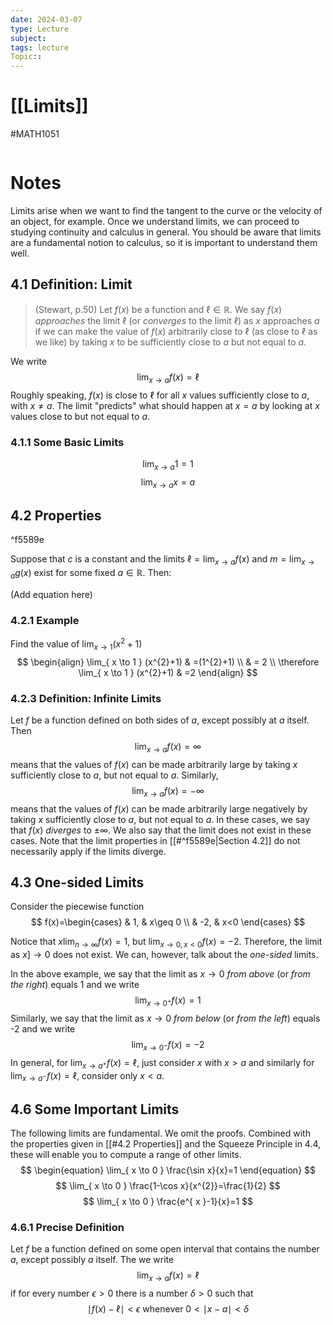 ```yaml
---
date: 2024-03-07
type: Lecture
subject: 
tags: lecture
Topic:: 
---
```

# [[Limits]]
#MATH1051

```toc
```


# Notes

Limits arise when we want to find the tangent to the curve or the velocity of an object, for example. Once we understand limits, we can proceed to studying continuity and calculus in general. You should be aware that limits are a fundamental notion to calculus, so it is important to understand them well.

## 4.1 Definition: Limit

> (Stewart, p.50) Let $f(x)$ be a function and $\ell \in \mathbb{R}$. We say $f(x)$ *approaches* the limit $\ell$ (or *converges* to the limit $\ell$) as $x$ approaches $a$ if we can make the value of $f(x)$ arbitrarily close to $\ell$ (as close to $\ell$ as we like) by taking $x$ to be sufficiently close to $a$ but not equal to $a$.

We write
$$
\lim_{ x \to a } f(x)=\ell
$$
Roughly speaking, $f(x)$ is close to $\ell$ for all $x$ values sufficiently close to $a$, with $x\neq a$. The limit "predicts" what should happen at $x=a$ by looking at $x$ values close to but not equal to $a$.

### 4.1.1 Some Basic Limits
$$
\lim_{ x \to a } 1=1
$$
$$
\lim_{ x \to a } x=a
$$
## 4.2 Properties

^f5589e

Suppose that $c$ is a constant and the limits $\ell=\lim_{ x \to a }f(x)$ and $m=\lim_{ x \to a }g(x)$ exist for some fixed $a\in\mathbb{R}.$ Then:

(Add equation here)

### 4.2.1 Example

Find the value of $\lim_{ x \to 1 }(x^{2}+1)$
$$
\begin{align}
\lim_{ x \to 1 } (x^{2}+1)  & =(1^{2}+1) \\
  & = 2 \\
\therefore \lim_{ x \to 1 } (x^{2}+1) & =2
\end{align}
$$
### 4.2.3 Definition: Infinite Limits

Let $f$ be a function defined on both sides of $a$, except possibly at $a$ itself. Then
$$
\lim_{ x \to a } f(x)=\infty
$$
means that the values of $f(x)$ can be made arbitrarily large by taking $x$ sufficiently close to $a$, but not equal to $a$.
Similarly,
$$
\lim_{ x \to a } f(x)=-\infty
$$
means that the values of $f(x)$ can be made arbitrarily large negatively by taking $x$ sufficiently close to $a$, but not equal to $a$.
In these cases, we say that $f(x)$ *diverges* to $\pm \infty$. We also say that the limit does not exist in these cases. Note that the limit properties in [[#^f5589e|Section 4.2]] do not necessarily apply if the limits diverge.

## 4.3 One-sided Limits

Consider the piecewise function
$$
f(x)=\begin{cases}
  & 1, & x\geq 0 \\
& -2, & x<0 
\end{cases}
$$

Notice that $x\lim_{ n \to \infty }f(x)=1$, but $\lim_{ x \to 0,x<0 }f(x)=-2$. Therefore, the limit as $x]\to 0$ does not exist. We can, however, talk about the *one-sided* limits.

In the above example, we say that the limit as $x\to 0$ *from above* (or *from the right*) equals 1 and we write
$$
\lim_{ x \to 0^+ } f(x)=1
$$
Similarly, we say that the limit as $x\to 0$ *from below* (or *from the left*) equals -2 and we write
$$
\lim_{ x \to 0^- } f(x)=-2
$$
In general, for $\lim_{ x \to a^+ }f(x)=\ell,$ just consider $x$ with $x>a$ and similarly for $\lim_{ x \to a^- }f(x)=\ell$, consider only $x<a$.

## 4.6 Some Important Limits

The following limits are fundamental. We omit the proofs. Combined with the properties given in [[#4.2 Properties]] and the Squeeze Principle in 4.4, these will enable you to compute a range of other limits.
$$
\begin{equation}
\lim_{ x \to 0 } \frac{\sin x}{x}=1
\end{equation}
$$
$$
\lim_{ x \to 0 } \frac{1-\cos x}{x^{2}}=\frac{1}{2}
$$
$$
\lim_{ x \to 0 } \frac{e^{ x }-1}{x}=1
$$
### 4.6.1 Precise Definition

Let $f$ be a function defined on some open interval that contains the number $a$, except possibly $a$ itself. The we write
$$
\lim_{ x \to a } f(x)=\ell
$$
if for every number $\epsilon>0$ there is a number $\delta> 0$ such that 
$$
\mid f(x)-\ell \mid < \epsilon \text{ whenever }0<\mid x-a \mid < \delta
$$
